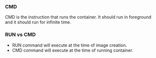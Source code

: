 ### CMD

CMD is the instruction that runs the container. It should run in foreground and it should run for infinite time.

### RUN vs CMD

* RUN command will execute at the time of image creation.
* CMD command will execute at the time of running container.